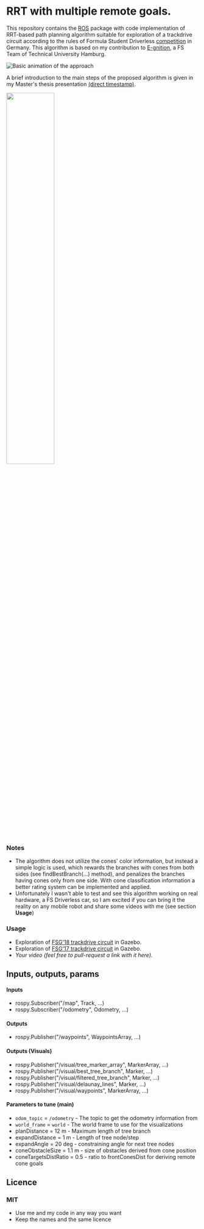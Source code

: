# RRT with multiple remote goals.

This repository contains the [ROS](https://www.ros.org/) package with code implementation of RRT-based path planning algorithm suitable for exploration of a trackdrive circuit according to the rules of Formula Student Driverless [competition](https://www.formulastudent.de/fsg/) in Germany. This algorithm is based on my contribution to [E-gnition](https://www.egnition.hamburg/), a FS Team of Technical University Hamburg.

![Basic animation of the approach](https://github.com/egnitionHamburg/ma_rrt_path_plan/blob/master/anim/drive.gif "RRT with multiple remote goals")

A brief introduction to the main steps of the proposed algorithm is given in my Master's thesis presentation [(direct timestamp)](https://youtu.be/eOevF5jFSoc?t=475).

[<img src="https://img.youtube.com/vi/eOevF5jFSoc/hqdefault.jpg" width="50%">](https://youtu.be/eOevF5jFSoc)

### Notes
- The algorithm does not utilize the cones' color information, but instead a simple logic is used, which rewards the branches with cones from both sides (see findBestBranch(...) method), and penalizes the branches having cones only from one side. With cone classification information a better rating system can be implemented and applied.
- Unfortunately I wasn't able to test and see this algorithm working on real hardware, a FS Driverless car, so I am excited if you can bring it the reality on any mobile robot and share some videos with me (see section **Usage**)

### Usage
- Exploration of [FSG'18 trackdrive circuit](https://www.youtube.com/watch?v=kjssdifs0DQ) in Gazebo.
- Exploration of [FSG'17 trackdrive circuit](https://www.youtube.com/watch?v=jJAjrCig3yE) in Gazebo.
- *Your video (feel free to pull-request a link with it here).*

## Inputs, outputs, params

#### Inputs
- rospy.Subscriber("/map", Track, ...)
- rospy.Subscriber("/odometry", Odometry, ...)

#### Outputs
- rospy.Publisher("/waypoints", WaypointsArray, ...)

#### Outputs (Visuals)
- rospy.Publisher("/visual/tree_marker_array", MarkerArray, ...)
- rospy.Publisher("/visual/best_tree_branch", Marker, ...)
- rospy.Publisher("/visual/filtered_tree_branch", Marker, ...)
- rospy.Publisher("/visual/delaunay_lines", Marker, ...)
- rospy.Publisher("/visual/waypoints", MarkerArray, ...)

#### Parameters to tune (main)
- `odom_topic` = `/odometry` - The topic to get the odometry information from
- `world_frame` = `world` - The world frame to use for the visualizations
- planDistance = 12 m - Maximum length of tree branch
- expandDistance = 1 m - Length of tree node/step
- expandAngle = 20 deg - constraining angle for next tree nodes
- coneObstacleSize = 1.1 m - size of obstacles derived from cone position
- coneTargetsDistRatio = 0.5 - ratio to frontConesDist for deriving remote cone goals

## Licence

### MIT
- Use me and my code in any way you want
- Keep the names and the same licence
